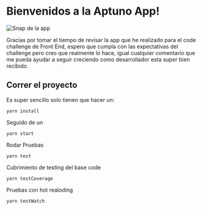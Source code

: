 # Bienvenidos a la Aptuno App!

![Snap de la app](./images/reference.gif)

Gracias por tomar el tiempo de revisar la app que he realizado para el code challenge de Front End, espero que cumpla con las expectativas del challenge pero creo que realmente lo hace, igual cualquier comentario que me pueda ayudar a seguir creciendo como desarrollador esta super bien recibido.

## Correr el proyecto

Es super sencillo solo tienen que hacer un:

```
yarn install
```

Seguido de un

```
yarn start
```

Rodar Pruebas

```
yarn test
```

Cubrimiento de testing del base code

```
yarn testCoverage

```

Pruebas con hot realoding

```
yarn testWatch

```
